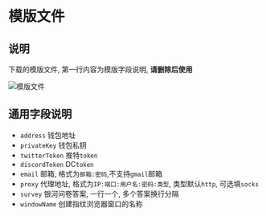 # 模版文件

## 说明

下载的模版文件, 第一行内容为模版字段说明, **请删除后使用**

![模版文件](/ss/wave-tempfile.png)

## 通用字段说明

- `address` 钱包地址
- `privateKey` 钱包私钥
- `twitterToken` 推特`token`
- `discordToken` DC`token`
- `email` 邮箱, 格式为`邮箱:密码`,不支持`gmail`邮箱
- `proxy` 代理地址, 格式为`IP:端口:用户名:密码:类型`, 类型默认`http`, 可选填`socks`
- `survey` 银河问卷答案, 一行一个, 多个答案换行分隔
- `windowName` 创建指纹浏览器窗口的名称
